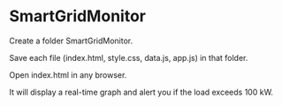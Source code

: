 # SmartGridMonitor
Create a folder SmartGridMonitor.

Save each file (index.html, style.css, data.js, app.js) in that folder.

Open index.html in any browser.

It will display a real-time graph and alert you if the load exceeds 100 kW.
